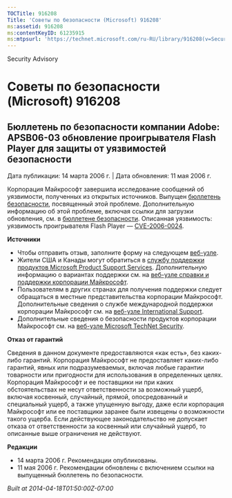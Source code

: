 ```yaml
---
TOCTitle: 916208
Title: 'Советы по безопасности (Microsoft) 916208'
ms:assetid: 916208
ms:contentKeyID: 61235915
ms:mtpsurl: 'https://technet.microsoft.com/ru-RU/library/916208(v=Security.10)'
---
```


Security Advisory

Советы по безопасности (Microsoft) 916208
=========================================

Бюллетень по безопасности компании Adobe: APSB06-03 обновление проигрывателя Flash Player для защиты от уязвимостей безопасности
--------------------------------------------------------------------------------------------------------------------------------

Дата публикации: 14 марта 2006 г. | Дата обновления: 11 мая 2006 г.

Корпорация Майкрософт завершила исследование сообщений об уязвимости, полученных из открытых источников. Выпущен [бюллетень безопасности](http://go.microsoft.com/fwlink/?linkid=59989), посвященный этой проблеме. Дополнительную информацию об этой проблеме, включая ссылки для загрузки обновления, см. в [бюллетене безопасности](http://go.microsoft.com/fwlink/?linkid=59989). Описанная уязвимость: уязвимость проигрывателя Flash Player — [CVE-2006-0024](http://www.cve.mitre.org/cgi-bin/cvename.cgi?name=cve-2006-0024).

**Источники**

-   Чтобы отправить отзыв, заполните форму на следующем [веб-узле](https://support.microsoft.com/common/survey.aspx?scid=sw;en;1257&amp;showpage=1&amp;ws=technet&amp;sd=tech).
-   Жители США и Канады могут обратиться в [службу поддержки продуктов Microsoft Product Support Services](http://go.microsoft.com/fwlink/?linkid=21131). Дополнительную информацию о вариантах поддержки см. на [веб-узле справки и поддержки корпорации Майкрософт](http://support.microsoft.com?ln=ru).
-   Пользователям в других странах для получения поддержки следует обращаться в местные представительства корпорации Майкрософт. Дополнительные сведения о службе международной поддержки корпорации Майкрософт см. на [веб-узле International Support](http://go.microsoft.com/fwlink/?linkid=21155).
-   Дополнительные сведения о безопасности продуктов корпорации Майкрософт см. на [веб-узле Microsoft TechNet Security](http://go.microsoft.com/fwlink/?linkid=21132).

**Отказ от гарантий**

Сведения в данном документе предоставляются «как есть», без каких-либо гарантий. Корпорация Майкрософт не предоставляет каких-либо гарантий, явных или подразумеваемых, включая любые гарантии товарности или пригодности для использования в определенных целях. Корпорация Майкрософт и ее поставщики ни при каких обстоятельствах не несут ответственности за возможный ущерб, включая косвенный, случайный, прямой, опосредованный и специальный ущерб, а также упущенную выгоду, даже если корпорация Майкрософт или ее поставщики заранее были извещены о возможности такого ущерба. Если действующее законодательство не допускает отказа от ответственности за косвенный или случайный ущерб, то описанные выше ограничения не действуют.

**Редакции**

-   14 марта 2006 г. Рекомендации опубликованы.
-   11 мая 2006 г. Рекомендации обновлены с включением ссылки на выпущенный бюллетень по безопасности.

*Built at 2014-04-18T01:50:00Z-07:00*
